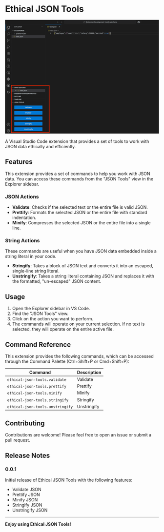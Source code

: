 # Ethical JSON Tools

![Ethical JSON Tools](./images/json_tools_image.png)

A Visual Studio Code extension that provides a set of tools to work with JSON data ethically and efficiently.

## Features

This extension provides a set of commands to help you work with JSON data. You can access these commands from the "JSON Tools" view in the Explorer sidebar.

### JSON Actions

*   **Validate**: Checks if the selected text or the entire file is valid JSON.
*   **Prettify**: Formats the selected JSON or the entire file with standard indentation.
*   **Minify**: Compresses the selected JSON or the entire file into a single line.

### String Actions

These commands are useful when you have JSON data embedded inside a string literal in your code.

*   **Stringify**: Takes a block of JSON text and converts it into an escaped, single-line string literal.
*   **Unstringify**: Takes a string literal containing JSON and replaces it with the formatted, "un-escaped" JSON content.

## Usage

1.  Open the Explorer sidebar in VS Code.
2.  Find the "JSON Tools" view.
3.  Click on the action you want to perform.
4.  The commands will operate on your current selection. If no text is selected, they will operate on the entire active file.

## Command Reference

This extension provides the following commands, which can be accessed through the Command Palette (Ctrl+Shift+P or Cmd+Shift+P):

| Command | Description |
| --- | --- |
| `ethical-json-tools.validate` | Validate |
| `ethical-json-tools.prettify` | Prettify |
| `ethical-json-tools.minify` | Minify |
| `ethical-json-tools.stringify` | Stringify |
| `ethical-json-tools.unstringify` | Unstringify |

## Contributing

Contributions are welcome! Please feel free to open an issue or submit a pull request.

## Release Notes

### 0.0.1

Initial release of Ethical JSON Tools with the following features:
- Validate JSON
- Prettify JSON
- Minify JSON
- Stringify JSON
- Unstringify JSON

---

**Enjoy using Ethical JSON Tools!**